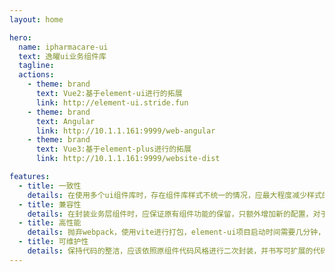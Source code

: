```yaml
--- 
layout: home

hero:
  name: ipharmacare-ui
  text: 逸曜ui业务组件库
  tagline: 
  actions:
    - theme: brand
      text: Vue2:基于element-ui进行的拓展
      link: http://element-ui.stride.fun
    - theme: brand
      text: Angular
      link: http://10.1.1.161:9999/web-angular
    - theme: brand
      text: Vue3:基于element-plus进行的拓展
      link: http://10.1.1.161:9999/website-dist

features:
  - title: 一致性
    details: 在使用多个ui组件库时，存在组件库样式不统一的情况，应最大程度减少样式的不统一。
  - title: 兼容性
    details: 在封装业务层组件时，应保证原有组件功能的保留，只额外增加新的配置，对于大变动的组件，应单独配置新的出口名。
  - title: 高性能
    details: 抛弃webpack，使用vite进行打包，element-ui项目启动时间需要几分钟，但是element-plus使用vite，只需要几秒。
  - title: 可维护性
    details: 保持代码的整洁，应该依照原组件代码风格进行二次封装，并书写可扩展的代码。
---
```

